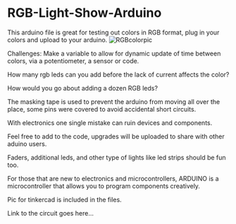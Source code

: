 # RGB-Light-Show-Arduino


This arduino file is great for testing out colors in RGB format, plug in your colors and upload to your arduino.
![RGBcolorpic](https://github.com/efisolfi/RGB-Light-Show-Arduino/assets/173627418/2b0b44db-62bf-4047-99f3-b3834967ea14)

Challenges:
Make a variable to allow for dynamic update of time between colors, via a potentiometer, a sensor or code.

How many rgb leds can you add before the lack of current affects the color?

How would you go about adding a dozen RGB leds?

The masking tape is used to prevent the arduino from moving all over the place, some pins were covered to avoid accidental short circuits. 

With electronics one single mistake can ruin devices and components.

Feel free to add to the code, upgrades will be uploaded to share with other aduino users.

Faders, additional leds, and other type of lights like led strips should be fun too.

For those that are new to electronics and microcontrollers, ARDUINO is a microcontroller that allows you to program components creatively.

Pic for tinkercad is included in the files.

Link to the circuit goes here...
